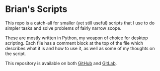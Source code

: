 # Brian's Scripts

This repo is a catch-all for smaller (yet still useful) scripts that I use to do
simpler tasks and solve problems of fairly narrow scope.

These are mostly written in Python, my weapon of choice for desktop scripting.
Each file has a comment block at the top of the file which describes what it is
and how to use it, as well as some of my thoughts on the script.

This repository is available on both
[GitHub](https://github.com/bclindner/scripts) and
[GitLab](https://gitlab.com/bclindner/scripts).
